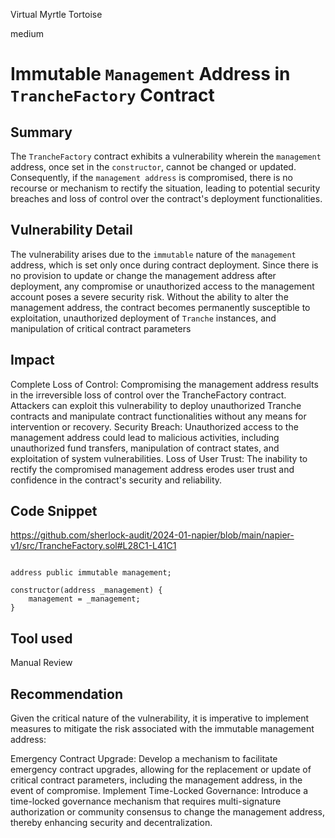 Virtual Myrtle Tortoise

medium

# Immutable `Management` Address in `TrancheFactory` Contract

## Summary
The `TrancheFactory` contract exhibits a vulnerability wherein the `management` address, once set in the `constructor`, cannot be changed or updated. Consequently, if the `management address` is compromised, there is no recourse or mechanism to rectify the situation, leading to potential security breaches and loss of control over the contract's deployment functionalities.
## Vulnerability Detail
The vulnerability arises due to the `immutable` nature of the `management` address, which is set only once during contract deployment. Since there is no provision to update or change the management address after deployment, any compromise or unauthorized access to the management account poses a severe security risk. Without the ability to alter the management address, the contract becomes permanently susceptible to exploitation, unauthorized deployment of `Tranche` instances, and manipulation of critical contract parameters
## Impact
Complete Loss of Control: Compromising the management address results in the irreversible loss of control over the TrancheFactory contract. Attackers can exploit this vulnerability to deploy unauthorized Tranche contracts and manipulate contract functionalities without any means for intervention or recovery.
Security Breach: Unauthorized access to the management address could lead to malicious activities, including unauthorized fund transfers, manipulation of contract states, and exploitation of system vulnerabilities.
Loss of User Trust: The inability to rectify the compromised management address erodes user trust and confidence in the contract's security and reliability.
## Code Snippet
https://github.com/sherlock-audit/2024-01-napier/blob/main/napier-v1/src/TrancheFactory.sol#L28C1-L41C1

```solidity

address public immutable management;

constructor(address _management) {
    management = _management;
}
```

## Tool used

Manual Review

## Recommendation
Given the critical nature of the vulnerability, it is imperative to implement measures to mitigate the risk associated with the immutable management address:

Emergency Contract Upgrade: Develop a mechanism to facilitate emergency contract upgrades, allowing for the replacement or update of critical contract parameters, including the management address, in the event of compromise.
Implement Time-Locked Governance: Introduce a time-locked governance mechanism that requires multi-signature authorization or community consensus to change the management address, thereby enhancing security and decentralization.